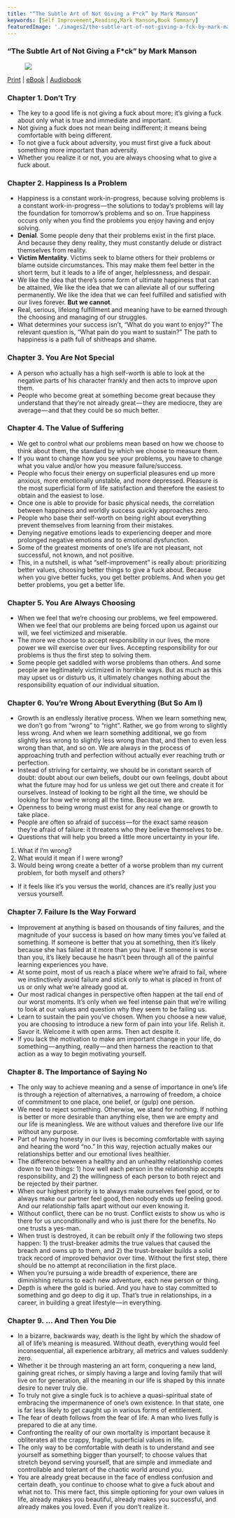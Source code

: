 ```yaml
---
title: "“The Subtle Art of Not Giving a F*ck” by Mark Manson"
keywords: [Self Improvement,Reading,Mark Manson,Book Summary]
featuredImage: './images2/the-subtle-art-of-not-giving-a-fck-by-mark-manson-0.jpg'
---
```


### “The Subtle Art of Not Giving a F*ck” by Mark Manson

<figure>

![](/images2/the-subtle-art-of-not-giving-a-fck-by-mark-manson-0.jpg)

</figure>

[Print](https://amzn.to/38Qc27y) | [eBook](https://amzn.to/3bVoyUT) | [Audiobook](https://amzn.to/2P6VBeT)

### Chapter 1. Don’t Try

*   The key to a good life is not giving a fuck about more; it’s giving a fuck about only what is true and immediate and important.
*   Not giving a fuck does not mean being indifferent; it means being comfortable with being different.
*   To not give a fuck about adversity, you must first give a fuck about something more important than adversity.
*   Whether you realize it or not, you are always choosing what to give a fuck about.

### Chapter 2. Happiness Is a Problem

*   Happiness is a constant work-in-progress, because solving problems is a constant work-in-progress — the solutions to today’s problems will lay the foundation for tomorrow’s problems and so on. True happiness occurs only when you find the problems you enjoy having and enjoy solving.
*   **Denial**. Some people deny that their problems exist in the first place. And because they deny reality, they must constantly delude or distract themselves from reality.
*   **Victim Mentality**. Victims seek to blame others for their problems or blame outside circumstances. This may make them feel better in the short term, but it leads to a life of anger, helplessness, and despair.
*   We like the idea that there’s some form of ultimate happiness that can be attained, We like the idea that we can alleviate all of our suffering permanently. We like the idea that we can feel fulfilled and satisfied with our lives forever. **But we cannot**.
*   Real, serious, lifelong fulfillment and meaning have to be earned through the choosing and managing of our struggles.
*   What determines your success isn’t, “What do you want to enjoy?” The relevant question is, “What pain do you want to sustain?” The path to happiness is a path full of shitheaps and shame.

### Chapter 3. You Are Not Special

*   A person who actually has a high self-worth is able to look at the negative parts of his character frankly and then acts to improve upon them.
*   People who become great at something become great because they understand that they’re not already great — they are mediocre, they are average — and that they could be so much better.

### Chapter 4. The Value of Suffering

*   We get to control what our problems mean based on how we choose to think about them, the standard by which we choose to measure them.
*   If you want to change how you see your problems, you have to change what you value and/or how you measure failure/success.
*   People who focus their energy on superficial pleasures end up more anxious, more emotionally unstable, and more depressed. Pleasure is the most superficial form of life satisfaction and therefore the easiest to obtain and the easiest to lose.
*   Once one is able to provide for basic physical needs, the correlation between happiness and worldly success quickly approaches zero.
*   People who base their self-worth on being right about everything prevent themselves from learning from their mistakes.
*   Denying negative emotions leads to experiencing deeper and more prolonged negative emotions and to emotional dysfunction.
*   Some of the greatest moments of one’s life are not pleasant, not successful, not known, and not positive.
*   This, in a nutshell, is what “self-improvement” is really about: prioritizing better values, choosing better things to give a fuck about. Because when you give better fucks, you get better problems. And when you get better problems, you get a better life.

### Chapter 5. You Are Always Choosing

*   When we feel that we’re choosing our problems, we feel empowered. When we feel that our problems are being forced upon us against our will, we feel victimized and miserable.
*   The more we choose to accept responsibility in our lives, the more power we will exercise over our lives. Accepting responsibility for our problems is thus the first step to solving them.
*   Some people get saddled with worse problems than others. And some people are legitimately victimized in horrible ways. But as much as this may upset us or disturb us, it ultimately changes nothing about the responsibility equation of our individual situation.

### Chapter 6. You’re Wrong About Everything (But So Am I)

*   Growth is an endlessly iterative process. When we learn something new, we don’t go from “wrong” to “right”. Rather, we go from wrong to slightly less wrong. And when we learn something additional, we go from slightly less wrong to slightly less wrong than that, and then to even less wrong than that, and so on. We are always in the process of approaching truth and perfection without actually ever reaching truth or perfection.
*   Instead of striving for certainty, we should be in constant search of doubt: doubt about our own beliefs, doubt our own feelings, doubt about what the future may hod for us unless we get out there and create it for ourselves. Instead of looking to be right all the time, we should be looking for how we’re wrong all the time. Because we are.
*   Openness to being wrong must exist for any real change or growth to take place.
*   People are often so afraid of success — for the exact same reason they’re afraid of failure: it threatens who they believe themselves to be.
*   Questions that will help you breed a little more uncertainty in your life.

1.  What if I’m wrong?
2.  What would it mean if I were wrong?
3.  Would being wrong create a better of a worse problem than my current problem, for both myself and others?

*   If it feels like it’s you versus the world, chances are it’s really just you versus yourself.

### Chapter 7. Failure Is the Way Forward

*   Improvement at anything is based on thousands of tiny failures, and the magnitude of your success is based on how many times you’ve failed at something. If someone is better that you at something, then it’s likely because she has failed at it more than you have. If someone is worse than you, it’s likely because he hasn’t been through all of the painful learning experiences you have.
*   At some point, most of us reach a place where we’re afraid to fail, where we instinctively avoid failure and stick only to what is placed in front of us or only what we’re already good at.
*   Our most radical changes in perspective often happen at the tail end of our worst moments. It’s only when we feel intense pain that we’re willing to look at our values and question why they seem to be failing us.
*   Learn to sustain the pain you’ve chosen. When you choose a new value, you are choosing to introduce a new form of pain into your life. Relish it. Savor it. Welcome it with open arms. Then act despite it.
*   If you lack the motivation to make am important change in your life, do something — anything, really — and then harness the reaction to that action as a way to begin motivating yourself.

### Chapter 8. The Importance of Saying No

*   The only way to achieve meaning and a sense of importance in one’s life is through a rejection of alternatives, a narrowing of freedom, a choice of commitment to one place, one belief, or (gulp) one person.
*   We need to reject something. Otherwise, we stand for nothing. If nothing is better or more desirable than anything else, then we are empty and our life is meaningless. We are without values and therefore live our life without any purpose.
*   Part of having honesty in our lives is becoming comfortable with saying and hearing the word “no.” In this way, rejection actually makes our relationships better and our emotional lives healthier.
*   The difference between a healthy and an unhealthy relationship comes down to two things: 1) how well each person in the relationship accepts responsibility, and 2) the willingness of each person to both reject and be rejected by their partner.
*   When our highest priority is to always make ourselves feel good, or to always make our partner feel good, then nobody ends up feeling good. And our relationship falls apart without our even knowing it.
*   Without conflict, there can be no trust. Conflict exists to show us who is there for us unconditionally and who is just there for the benefits. No one trusts a yes-man.
*   When trust is destroyed, it can be rebuilt only if the following two steps happen: 1) the trust-breaker admits the true values that caused the breach and owns up to them, and 2) the trust-breaker builds a solid track record of improved behavior over time. Without the first step, there should be no attempt at reconciliation in the first place.
*   When you’re pursuing a wide breadth of experience, there are diminishing returns to each new adventure, each new person or thing.
*   Depth is where the gold is buried. And you have to stay committed to something and go deep to dig it up. That’s true in relationships, in a career, in building a great lifestyle — in everything.

### Chapter 9. … And Then You Die

*   In a bizarre, backwards way, death is the light by which the shadow of all of life’s meaning is measured. Without death, everything would feel inconsequential, all experience arbitrary, all metrics and values suddenly zero.
*   Whether it be through mastering an art form, conquering a new land, gaining great riches, or simply having a large and loving family that will live on for generation, all the meaning in our life is shaped by this innate desire to never truly die.
*   To truly not give a single fuck is to achieve a quasi-spiritual state of embracing the impermanence of one’s own existence. In that state, one is far less likely to get caught up in various forms of entitlement.
*   The fear of death follows from the fear of life. A man who lives fully is prepared to die at any time.
*   Confronting the reality of our own mortality is important because it obliterates all the crappy, fragile, superficial values in life.
*   The only way to be comfortable with death is to understand and see yourself as something bigger than yourself; to choose values that stretch beyond serving yourself, that are simple and immediate and controllable and tolerant of the chaotic world around you.
*   You are already great because in the face of endless confusion and certain death, you continue to choose what to give a fuck about and what not to. This mere fact, this simple optioning for your own values in life, already makes you beautiful, already makes you successful, and already makes you loved. Even if you don’t realize it.
